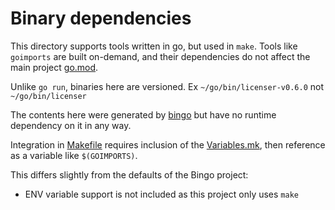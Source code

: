 # Binary dependencies

This directory supports tools written in go, but used in `make`. Tools like `goimports` are built
on-demand, and their dependencies do not affect the main project [go.mod](../go.mod).

Unlike `go run`, binaries here are versioned. Ex `~/go/bin/licenser-v0.6.0` not `~/go/bin/licenser`

The contents here were generated by [bingo](https://github.com/bwplotka/bingo) but have no runtime
dependency on it in any way.

Integration in [Makefile](../Makefile) requires inclusion of the [Variables.mk](Variables.mk), then
reference as a variable like `$(GOIMPORTS)`.

This differs slightly from the defaults of the Bingo project:
* ENV variable support is not included as this project only uses `make`
